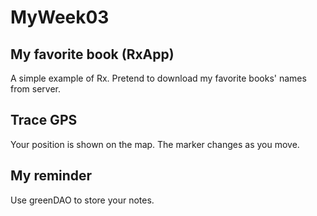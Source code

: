 # MyWeek03

## My favorite book (RxApp)
A simple example of Rx. Pretend to download my favorite books' names from server.
## Trace GPS
Your position is shown on the map. The marker changes as you move.
## My reminder
Use greenDAO to store your notes.
